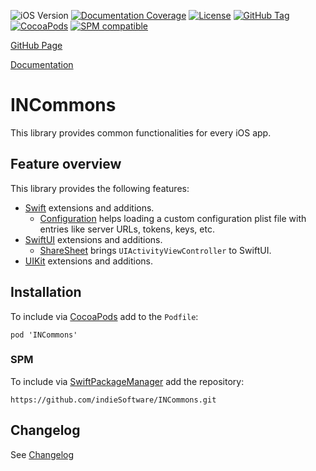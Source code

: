 ![iOS Version](https://img.shields.io/badge/iOS-16.0+-brightgreen) [![Documentation Coverage](https://indiesoftware.github.io/INCommons/badge.svg)](https://indiesoftware.github.io/INCommons)
[![License](https://img.shields.io/github/license/indieSoftware/INCommons)](https://github.com/indieSoftware/INCommons/blob/master/LICENSE)
[![GitHub Tag](https://img.shields.io/github/v/tag/indieSoftware/INCommons?label=version)](https://github.com/indieSoftware/INCommons)
[![CocoaPods](https://img.shields.io/cocoapods/v/INCommons.svg)](https://cocoapods.org/pods/INCommons)
[![SPM compatible](https://img.shields.io/badge/SPM-compatible-success.svg)](https://github.com/apple/swift-package-manager)

[GitHub Page](https://github.com/indieSoftware/INCommons)

[Documentation](https://indiesoftware.github.io/INCommons)

# INCommons

This library provides common functionalities for every iOS app.

## Feature overview

This library provides the following features:

- [Swift](https://github.com/indieSoftware/INCommons/blob/master/docu/Swift.md) extensions and additions.
  - [Configuration](https://github.com/indieSoftware/INCommons/blob/master/docu/Configuration.md) helps loading a custom configuration plist file with entries like server URLs, tokens, keys, etc.
- [SwiftUI](https://github.com/indieSoftware/INCommons/blob/master/docu/SwiftUI.md) extensions and additions.
  - [ShareSheet](https://github.com/indieSoftware/INCommons/blob/master/docu/ShareSheet.md) brings `UIActivityViewController` to SwiftUI.
- [UIKit](https://github.com/indieSoftware/INCommons/blob/master/docu/UIKit.md) extensions and additions.

## Installation

To include via [CocoaPods](https://cocoapods.org) add to the `Podfile`:

```
pod 'INCommons'
```

### SPM

To include via [SwiftPackageManager](https://swift.org/package-manager) add the repository:

```
https://github.com/indieSoftware/INCommons.git
```

## Changelog

See [Changelog](https://github.com/indieSoftware/INCommons/blob/master/Changelog.md) 
